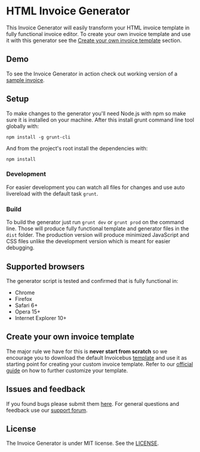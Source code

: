 # HTML Invoice Generator

This Invoice Generator will easily transform your HTML invoice template in fully functional invoice editor. To create your own invoice template and use it with this generator see the [Create your own invoice template](#create-your-own-invoice-template) section.

## Demo

To see the Invoice Generator in action check out working version of a [sample invoice](http://cdn.invoicebus.com/templates/Vip%20(tertia)/template.html).

## Setup

To make changes to the generator you'll need Node.js with npm so make sure it is installed on your machine. After this install grunt command line tool globally with:

`npm install -g grunt-cli`

And from the project's root install the dependencies with:

`npm install`

### Development
For easier development you can watch all files for changes and use auto livereload with the default task `grunt`.

### Build

To build the generator just run `grunt dev` or `grunt prod` on the command line. Those will produce fully functional template and generator files in the `dist` folder. The production version will produce minimized JavaScript and CSS files unlike the development version which is meant for easier debugging.

## Supported browsers

The generator script is tested and confirmed that is fully functional in:

* Chrome
* Firefox
* Safari 6+
* Opera 15+
* Internet Explorer 10+

## Create your own invoice template

The major rule we have for this is **never start from scratch** so we encourage you to download the default Invoicebus [template](http://cdn.invoicebus.com/generator/template.zip) and use it as starting point for creating your custom invoice template. Refer to our [official guide](https://invoicebus.com/create-html-invoice-template/) on how to further customize your template.

## Issues and feedback

If you found bugs please submit them [here](https://github.com/Invoicebus/html-invoice-generator/issues). For general questions and feedback use our [support forum](https://groups.google.com/d/forum/html-invoice-generator).

## License

The Invoice Generator is under MIT license. See the [LICENSE](https://github.com/Invoicebus/html-invoice-generator/blob/master/LICENSE).
